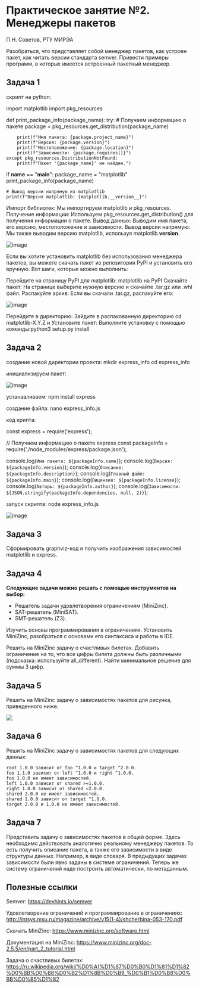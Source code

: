 # Практическое занятие №2. Менеджеры пакетов

П.Н. Советов, РТУ МИРЭА

Разобраться, что представляет собой менеджер пакетов, как устроен пакет, как читать версии стандарта semver. Привести примеры программ, в которых имеется встроенный пакетный менеджер.

## Задача 1

 скрипт на python:

import matplotlib
import pkg_resources

def print_package_info(package_name):
    try:
        # Получаем информацию о пакете
        package = pkg_resources.get_distribution(package_name)

        print(f"Имя пакета: {package.project_name}")
        print(f"Версия: {package.version}")
        print(f"Местоположение: {package.location}")
        print(f"Зависимости: {package.requires()}")
    except pkg_resources.DistributionNotFound:
        print(f"Пакет '{package_name}' не найден.")

if __name__ == "__main__":
    package_name = "matplotlib"
    print_package_info(package_name)

    # Вывод версии напрямую из matplotlib
    print(f"Версия matplotlib: {matplotlib.__version__}")

Импорт библиотек: Мы импортируем matplotlib и pkg_resources.
Получение информации: Используем pkg_resources.get_distribution() для получения информации о пакете.
Вывод данных: Выводим имя пакета, его версию, местоположение и зависимости.
Вывод версии напрямую: Мы также выводим версию matplotlib, используя matplotlib.__version__.


![image](https://github.com/user-attachments/assets/402dc920-d1c5-444c-8090-b842d4c8d82c)


Если вы хотите установить matplotlib без использования менеджера пакетов, вы можете скачать пакет из репозитория PyPI и установить его вручную. Вот шаги, которые можно выполнить:

Перейдите на страницу PyPI для matplotlib: matplotlib на PyPI
Скачайте пакет:
На странице выберите нужную версию и скачайте .tar.gz или .whl файл.
Распакуйте архив: Если вы скачали .tar.gz, распакуйте его:


![image](https://github.com/user-attachments/assets/d91e26e1-abeb-411f-83e5-988739c25bb8)


Перейдите в директорию: Зайдите в распакованную директорию cd matplotlib-X.Y.Z
и Установите пакет: Выполните установку с помощью команды:python3 setup.py install



## Задача 2

создание новой директории проекта: 
mkdir express_info
cd express_info

инициализируем пакет: 


![image](https://github.com/user-attachments/assets/4d4f116d-ae47-4b5d-a253-ac4f20cf1c03)


устанавливаем: npm install express

создание файла: nano express_info.js

код крипта:

const express = require('express');

// Получаем информацию о пакете express
const packageInfo = require('./node_modules/express/package.json');

console.log(`Имя пакета: ${packageInfo.name}`);
console.log(`Версия: ${packageInfo.version}`);
console.log(`Описание: ${packageInfo.description}`);
console.log(`Главный файл: ${packageInfo.main}`);
console.log(`Лицензия: ${packageInfo.license}`);
console.log(`Авторы: ${packageInfo.author}`);
console.log(`Зависимости: ${JSON.stringify(packageInfo.dependencies, null, 2)}`);

запуск скрипта: node express_info.js


![image](https://github.com/user-attachments/assets/aa07db6c-0e96-4ae1-bd8e-f4ef15846269)

## Задача 3

Сформировать graphviz-код и получить изображения зависимостей matplotlib и express.

## Задача 4

**Следующие задачи можно решать с помощью инструментов на выбор:**

* Решатель задачи удовлетворения ограничениям (MiniZinc).
* SAT-решатель (MiniSAT).
* SMT-решатель (Z3).

Изучить основы программирования в ограничениях. Установить MiniZinc, разобраться с основами его синтаксиса и работы в IDE.

Решить на MiniZinc задачу о счастливых билетах. Добавить ограничение на то, что все цифры билета должны быть различными (подсказка: используйте all_different). Найти минимальное решение для суммы 3 цифр.

## Задача 5

Решить на MiniZinc задачу о зависимостях пакетов для рисунка, приведенного ниже.

![](images/pubgrub.png)

## Задача 6

Решить на MiniZinc задачу о зависимостях пакетов для следующих данных:

```
root 1.0.0 зависит от foo ^1.0.0 и target ^2.0.0.
foo 1.1.0 зависит от left ^1.0.0 и right ^1.0.0.
foo 1.0.0 не имеет зависимостей.
left 1.0.0 зависит от shared >=1.0.0.
right 1.0.0 зависит от shared <2.0.0.
shared 2.0.0 не имеет зависимостей.
shared 1.0.0 зависит от target ^1.0.0.
target 2.0.0 и 1.0.0 не имеют зависимостей.
```

## Задача 7

Представить задачу о зависимостях пакетов в общей форме. Здесь необходимо действовать аналогично реальному менеджеру пакетов. То есть получить описание пакета, а также его зависимости в виде структуры данных. Например, в виде словаря. В предыдущих задачах зависимости были явно заданы в системе ограничений. Теперь же систему ограничений надо построить автоматически, по метаданным.

## Полезные ссылки

Semver: https://devhints.io/semver

Удовлетворение ограничений и программирование в ограничениях: http://intsys.msu.ru/magazine/archive/v15(1-4)/shcherbina-053-170.pdf

Скачать MiniZinc: https://www.minizinc.org/software.html

Документация на MiniZinc: https://www.minizinc.org/doc-2.5.5/en/part_2_tutorial.html

Задача о счастливых билетах: https://ru.wikipedia.org/wiki/%D0%A1%D1%87%D0%B0%D1%81%D1%82%D0%BB%D0%B8%D0%B2%D1%8B%D0%B9_%D0%B1%D0%B8%D0%BB%D0%B5%D1%82
